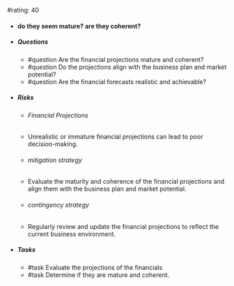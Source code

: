 #rating: 40
- #### do they seem mature?  are they coherent?
- ##### Questions
  - #question Are the financial projections mature and coherent?
  - #question Do the projections align with the business plan and market potential?
  - #question Are the financial forecasts realistic and achievable?
- ##### Risks

  - ###### Financial Projections
  - Unrealistic or immature financial projections can lead to poor decision-making.
  - ###### mitigation strategy
  - Evaluate the maturity and coherence of the financial projections and align them with the business plan and market potential.
  - ###### contingency strategy
  - Regularly review and update the financial projections to reflect the current business environment.
- ##### Tasks
  - #task Evaluate the projections of the financials
  - #task  Determine if they are mature and coherent.


